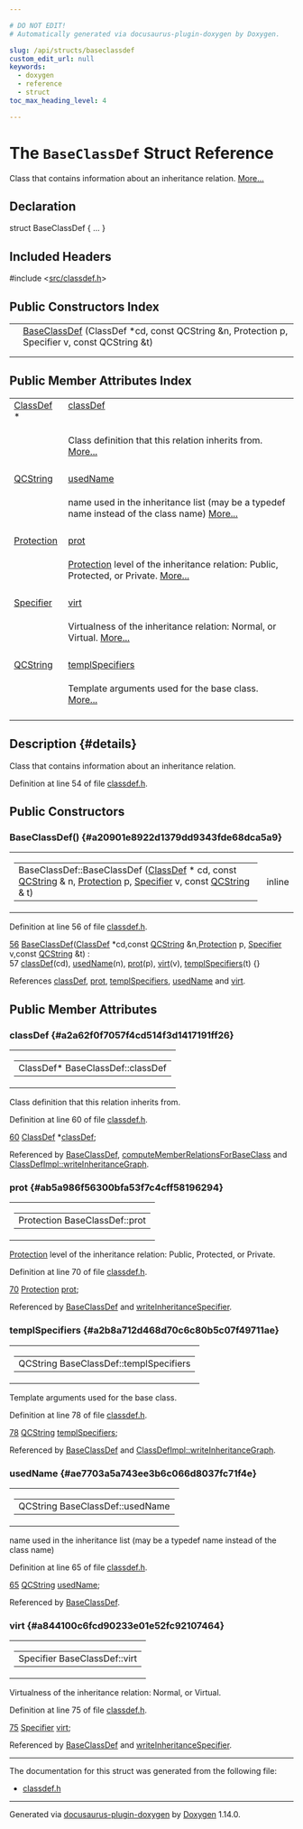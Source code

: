 ```yaml
---

# DO NOT EDIT!
# Automatically generated via docusaurus-plugin-doxygen by Doxygen.

slug: /api/structs/baseclassdef
custom_edit_url: null
keywords:
  - doxygen
  - reference
  - struct
toc_max_heading_level: 4

---
```


<div class="doxyPage">

# The `BaseClassDef` Struct Reference

<p>Class that contains information about an inheritance relation. <a href="#details">More...</a></p>

## Declaration

<div class="doxyDeclaration">
struct BaseClassDef { ... }
</div>

## Included Headers

<div class="doxyIncludesList">#include &lt;<a href="/web-doxygen/docs/api/files/src/classdef-h">src/classdef.h</a>&gt;
</div>

## Public Constructors Index

<table class="doxyMembersIndex">

<tr class="doxyMemberIndexItem">
<td class="doxyMemberIndexItemType" align="left" valign="top"></td>
<td class="doxyMemberIndexItemName" align="left" valign="top"><a href="#a20901e8922d1379dd9343fde68dca5a9">BaseClassDef</a> (ClassDef *cd, const QCString &amp;n, Protection p, Specifier v, const QCString &amp;t)</td>
</tr>
<tr class="doxyMemberIndexDescription">
<td class="doxyMemberIndexDescriptionLeft"></td>
<td class="doxyMemberIndexDescriptionRight">
</td>
</tr>
<tr class="doxyMemberIndexSeparator">
<td class="doxyMemberIndexSeparator" colspan="2"></td>
</tr>

</table>

## Public Member Attributes Index

<table class="doxyMembersIndex">

<tr class="doxyMemberIndexItem">
<td class="doxyMemberIndexItemType" align="left" valign="top"><a href="/web-doxygen/docs/api/classes/classdef">ClassDef</a> *</td>
<td class="doxyMemberIndexItemName" align="left" valign="top"><a href="#a2a62f0f7057f4cd514f3d1417191ff26">classDef</a></td>
</tr>
<tr class="doxyMemberIndexDescription">
<td class="doxyMemberIndexDescriptionLeft"></td>
<td class="doxyMemberIndexDescriptionRight">
<p>Class definition that this relation inherits from. <a href="#a2a62f0f7057f4cd514f3d1417191ff26">More...</a></p>
</td>
</tr>
<tr class="doxyMemberIndexSeparator">
<td class="doxyMemberIndexSeparator" colspan="2"></td>
</tr>

<tr class="doxyMemberIndexItem">
<td class="doxyMemberIndexItemType" align="left" valign="top"><a href="/web-doxygen/docs/api/classes/qcstring">QCString</a></td>
<td class="doxyMemberIndexItemName" align="left" valign="top"><a href="#ae7703a5a743ee3b6c066d8037fc71f4e">usedName</a></td>
</tr>
<tr class="doxyMemberIndexDescription">
<td class="doxyMemberIndexDescriptionLeft"></td>
<td class="doxyMemberIndexDescriptionRight">
<p>name used in the inheritance list (may be a typedef name instead of the class name) <a href="#ae7703a5a743ee3b6c066d8037fc71f4e">More...</a></p>
</td>
</tr>
<tr class="doxyMemberIndexSeparator">
<td class="doxyMemberIndexSeparator" colspan="2"></td>
</tr>

<tr class="doxyMemberIndexItem">
<td class="doxyMemberIndexItemType" align="left" valign="top"><a href="/web-doxygen/docs/api/files/src/types-h/#a90e352184df58cd09455fe9996cd4ded">Protection</a></td>
<td class="doxyMemberIndexItemName" align="left" valign="top"><a href="#ab5a986f56300bfa53f7c4cff58196294">prot</a></td>
</tr>
<tr class="doxyMemberIndexDescription">
<td class="doxyMemberIndexDescriptionLeft"></td>
<td class="doxyMemberIndexDescriptionRight">
<p><a href="/web-doxygen/docs/api/files/src/types-h/#a90e352184df58cd09455fe9996cd4ded">Protection</a> level of the inheritance relation: Public, Protected, or Private. <a href="#ab5a986f56300bfa53f7c4cff58196294">More...</a></p>
</td>
</tr>
<tr class="doxyMemberIndexSeparator">
<td class="doxyMemberIndexSeparator" colspan="2"></td>
</tr>

<tr class="doxyMemberIndexItem">
<td class="doxyMemberIndexItemType" align="left" valign="top"><a href="/web-doxygen/docs/api/files/src/types-h/#ab16236bdd10ddf4d73a9847350f0017e">Specifier</a></td>
<td class="doxyMemberIndexItemName" align="left" valign="top"><a href="#a844100c6fcd90233e01e52fc92107464">virt</a></td>
</tr>
<tr class="doxyMemberIndexDescription">
<td class="doxyMemberIndexDescriptionLeft"></td>
<td class="doxyMemberIndexDescriptionRight">
<p>Virtualness of the inheritance relation: Normal, or Virtual. <a href="#a844100c6fcd90233e01e52fc92107464">More...</a></p>
</td>
</tr>
<tr class="doxyMemberIndexSeparator">
<td class="doxyMemberIndexSeparator" colspan="2"></td>
</tr>

<tr class="doxyMemberIndexItem">
<td class="doxyMemberIndexItemType" align="left" valign="top"><a href="/web-doxygen/docs/api/classes/qcstring">QCString</a></td>
<td class="doxyMemberIndexItemName" align="left" valign="top"><a href="#a2b8a712d468d70c6c80b5c07f49711ae">templSpecifiers</a></td>
</tr>
<tr class="doxyMemberIndexDescription">
<td class="doxyMemberIndexDescriptionLeft"></td>
<td class="doxyMemberIndexDescriptionRight">
<p>Template arguments used for the base class. <a href="#a2b8a712d468d70c6c80b5c07f49711ae">More...</a></p>
</td>
</tr>
<tr class="doxyMemberIndexSeparator">
<td class="doxyMemberIndexSeparator" colspan="2"></td>
</tr>

</table>

## Description {#details}

<p>Class that contains information about an inheritance relation.</p>

<p>Definition at line 54 of file <a href="/web-doxygen/docs/api/files/src/classdef-h">classdef.h</a>.</p>

<div class="doxySectionDef">

## Public Constructors

### BaseClassDef() {#a20901e8922d1379dd9343fde68dca5a9}

<div class="doxyMemberItem">
<div class="doxyMemberProto">
<table class="doxyMemberLabels">
<tr class="doxyMemberLabels">
<td class="doxyMemberLabelsLeft">
<table class="doxyMemberName">
<tr>
<td class="doxyMemberName">BaseClassDef::BaseClassDef (<a href="/web-doxygen/docs/api/classes/classdef">ClassDef</a> * cd, const <a href="/web-doxygen/docs/api/classes/qcstring">QCString</a> &amp; n, <a href="/web-doxygen/docs/api/files/src/types-h/#a90e352184df58cd09455fe9996cd4ded">Protection</a> p, <a href="/web-doxygen/docs/api/files/src/types-h/#ab16236bdd10ddf4d73a9847350f0017e">Specifier</a> v, const <a href="/web-doxygen/docs/api/classes/qcstring">QCString</a> &amp; t)</td>
</tr>
</table>
</td>
<td class="doxyMemberLabelsRight">
<span class="doxyMemberLabels">
<span class="doxyMemberLabel inline">inline</span>
</span>
</td>
</tr>
</table>
</div>
<div class="doxyMemberDoc">


<p>Definition at line 56 of file <a href="/web-doxygen/docs/api/files/src/classdef-h">classdef.h</a>.</p>

<div class="doxyProgramListing">

<div class="doxyCodeLine"><span class="doxyLineNumber"><a href="#a20901e8922d1379dd9343fde68dca5a9">56</a></span><span class="doxyLineContent"><span class="doxyHighlight">  <a href="#a20901e8922d1379dd9343fde68dca5a9">BaseClassDef</a>(<a href="/web-doxygen/docs/api/classes/classdef">ClassDef</a> *cd,</span><span class="doxyHighlightKeyword">const</span><span class="doxyHighlight"> <a href="/web-doxygen/docs/api/classes/qcstring">QCString</a> &amp;n,<a href="/web-doxygen/docs/api/files/src/types-h/#a90e352184df58cd09455fe9996cd4ded">Protection</a> p, <a href="/web-doxygen/docs/api/files/src/types-h/#ab16236bdd10ddf4d73a9847350f0017e">Specifier</a> v,</span><span class="doxyHighlightKeyword">const</span><span class="doxyHighlight"> <a href="/web-doxygen/docs/api/classes/qcstring">QCString</a> &amp;t) :</span></span></div>
<div class="doxyCodeLine"><span class="doxyLineNumber">57</span><span class="doxyLineContent"><span class="doxyHighlight">        <a href="#a2a62f0f7057f4cd514f3d1417191ff26">classDef</a>(cd), <a href="#ae7703a5a743ee3b6c066d8037fc71f4e">usedName</a>(n), <a href="#ab5a986f56300bfa53f7c4cff58196294">prot</a>(p), <a href="#a844100c6fcd90233e01e52fc92107464">virt</a>(v), <a href="#a2b8a712d468d70c6c80b5c07f49711ae">templSpecifiers</a>(t) {}</span></span></div>

</div>


References <a href="#a2a62f0f7057f4cd514f3d1417191ff26">classDef</a>, <a href="#ab5a986f56300bfa53f7c4cff58196294">prot</a>, <a href="#a2b8a712d468d70c6c80b5c07f49711ae">templSpecifiers</a>, <a href="#ae7703a5a743ee3b6c066d8037fc71f4e">usedName</a> and <a href="#a844100c6fcd90233e01e52fc92107464">virt</a>.
</div>
</div>

</div>

<div class="doxySectionDef">

## Public Member Attributes

### classDef {#a2a62f0f7057f4cd514f3d1417191ff26}

<div class="doxyMemberItem">
<div class="doxyMemberProto">
<table class="doxyMemberLabels">
<tr class="doxyMemberLabels">
<td class="doxyMemberLabelsLeft">
<table class="doxyMemberName">
<tr>
<td class="doxyMemberName">ClassDef* BaseClassDef::classDef</td>
</tr>
</table>
</td>
</tr>
</table>
</div>
<div class="doxyMemberDoc">
<p>Class definition that this relation inherits from.</p>

<p>Definition at line 60 of file <a href="/web-doxygen/docs/api/files/src/classdef-h">classdef.h</a>.</p>

<div class="doxyProgramListing">

<div class="doxyCodeLine"><span class="doxyLineNumber"><a href="#a2a62f0f7057f4cd514f3d1417191ff26">60</a></span><span class="doxyLineContent"><span class="doxyHighlight">  <a href="/web-doxygen/docs/api/classes/classdef">ClassDef</a> *<a href="#a2a62f0f7057f4cd514f3d1417191ff26">classDef</a>;</span></span></div>

</div>


Referenced by <a href="#a20901e8922d1379dd9343fde68dca5a9">BaseClassDef</a>, <a href="/web-doxygen/docs/api/files/src/doxygen-cpp/#afee2d528ad3660fd6ab8de9e42ac6752">computeMemberRelationsForBaseClass</a> and <a href="/web-doxygen/docs/api/classes/classdefimpl/#a24a546c83a0d35d0f034b822def5e2d7">ClassDefImpl::writeInheritanceGraph</a>.
</div>
</div>

### prot {#ab5a986f56300bfa53f7c4cff58196294}

<div class="doxyMemberItem">
<div class="doxyMemberProto">
<table class="doxyMemberLabels">
<tr class="doxyMemberLabels">
<td class="doxyMemberLabelsLeft">
<table class="doxyMemberName">
<tr>
<td class="doxyMemberName">Protection BaseClassDef::prot</td>
</tr>
</table>
</td>
</tr>
</table>
</div>
<div class="doxyMemberDoc">
<p><a href="/web-doxygen/docs/api/files/src/types-h/#a90e352184df58cd09455fe9996cd4ded">Protection</a> level of the inheritance relation: Public, Protected, or Private.</p>

<p>Definition at line 70 of file <a href="/web-doxygen/docs/api/files/src/classdef-h">classdef.h</a>.</p>

<div class="doxyProgramListing">

<div class="doxyCodeLine"><span class="doxyLineNumber"><a href="#ab5a986f56300bfa53f7c4cff58196294">70</a></span><span class="doxyLineContent"><span class="doxyHighlight">  <a href="/web-doxygen/docs/api/files/src/types-h/#a90e352184df58cd09455fe9996cd4ded">Protection</a> <a href="#ab5a986f56300bfa53f7c4cff58196294">prot</a>;</span></span></div>

</div>


Referenced by <a href="#a20901e8922d1379dd9343fde68dca5a9">BaseClassDef</a> and <a href="/web-doxygen/docs/api/files/src/classdef-cpp/#aa1221bfb5b21c047427a269f0caef930">writeInheritanceSpecifier</a>.
</div>
</div>

### templSpecifiers {#a2b8a712d468d70c6c80b5c07f49711ae}

<div class="doxyMemberItem">
<div class="doxyMemberProto">
<table class="doxyMemberLabels">
<tr class="doxyMemberLabels">
<td class="doxyMemberLabelsLeft">
<table class="doxyMemberName">
<tr>
<td class="doxyMemberName">QCString BaseClassDef::templSpecifiers</td>
</tr>
</table>
</td>
</tr>
</table>
</div>
<div class="doxyMemberDoc">
<p>Template arguments used for the base class.</p>

<p>Definition at line 78 of file <a href="/web-doxygen/docs/api/files/src/classdef-h">classdef.h</a>.</p>

<div class="doxyProgramListing">

<div class="doxyCodeLine"><span class="doxyLineNumber"><a href="#a2b8a712d468d70c6c80b5c07f49711ae">78</a></span><span class="doxyLineContent"><span class="doxyHighlight">  <a href="/web-doxygen/docs/api/classes/qcstring">QCString</a> <a href="#a2b8a712d468d70c6c80b5c07f49711ae">templSpecifiers</a>;</span></span></div>

</div>


Referenced by <a href="#a20901e8922d1379dd9343fde68dca5a9">BaseClassDef</a> and <a href="/web-doxygen/docs/api/classes/classdefimpl/#a24a546c83a0d35d0f034b822def5e2d7">ClassDefImpl::writeInheritanceGraph</a>.
</div>
</div>

### usedName {#ae7703a5a743ee3b6c066d8037fc71f4e}

<div class="doxyMemberItem">
<div class="doxyMemberProto">
<table class="doxyMemberLabels">
<tr class="doxyMemberLabels">
<td class="doxyMemberLabelsLeft">
<table class="doxyMemberName">
<tr>
<td class="doxyMemberName">QCString BaseClassDef::usedName</td>
</tr>
</table>
</td>
</tr>
</table>
</div>
<div class="doxyMemberDoc">
<p>name used in the inheritance list (may be a typedef name instead of the class name)</p>

<p>Definition at line 65 of file <a href="/web-doxygen/docs/api/files/src/classdef-h">classdef.h</a>.</p>

<div class="doxyProgramListing">

<div class="doxyCodeLine"><span class="doxyLineNumber"><a href="#ae7703a5a743ee3b6c066d8037fc71f4e">65</a></span><span class="doxyLineContent"><span class="doxyHighlight">  <a href="/web-doxygen/docs/api/classes/qcstring">QCString</a>   <a href="#ae7703a5a743ee3b6c066d8037fc71f4e">usedName</a>;</span></span></div>

</div>


Referenced by <a href="#a20901e8922d1379dd9343fde68dca5a9">BaseClassDef</a>.
</div>
</div>

### virt {#a844100c6fcd90233e01e52fc92107464}

<div class="doxyMemberItem">
<div class="doxyMemberProto">
<table class="doxyMemberLabels">
<tr class="doxyMemberLabels">
<td class="doxyMemberLabelsLeft">
<table class="doxyMemberName">
<tr>
<td class="doxyMemberName">Specifier BaseClassDef::virt</td>
</tr>
</table>
</td>
</tr>
</table>
</div>
<div class="doxyMemberDoc">
<p>Virtualness of the inheritance relation: Normal, or Virtual.</p>

<p>Definition at line 75 of file <a href="/web-doxygen/docs/api/files/src/classdef-h">classdef.h</a>.</p>

<div class="doxyProgramListing">

<div class="doxyCodeLine"><span class="doxyLineNumber"><a href="#a844100c6fcd90233e01e52fc92107464">75</a></span><span class="doxyLineContent"><span class="doxyHighlight">  <a href="/web-doxygen/docs/api/files/src/types-h/#ab16236bdd10ddf4d73a9847350f0017e">Specifier</a>  <a href="#a844100c6fcd90233e01e52fc92107464">virt</a>;</span></span></div>

</div>


Referenced by <a href="#a20901e8922d1379dd9343fde68dca5a9">BaseClassDef</a> and <a href="/web-doxygen/docs/api/files/src/classdef-cpp/#aa1221bfb5b21c047427a269f0caef930">writeInheritanceSpecifier</a>.
</div>
</div>

</div>

<hr/>

<p>The documentation for this struct was generated from the following file:</p>

<ul>
<li><a href="/web-doxygen/docs/api/files/src/classdef-h">classdef.h</a></li>
</ul>

<hr/>

<p class="doxyGeneratedBy">Generated via <a href="https://github.com/xpack/docusaurus-plugin-doxygen">docusaurus-plugin-doxygen</a> by <a href="https://www.doxygen.nl">Doxygen</a> 1.14.0.</p>

</div>
